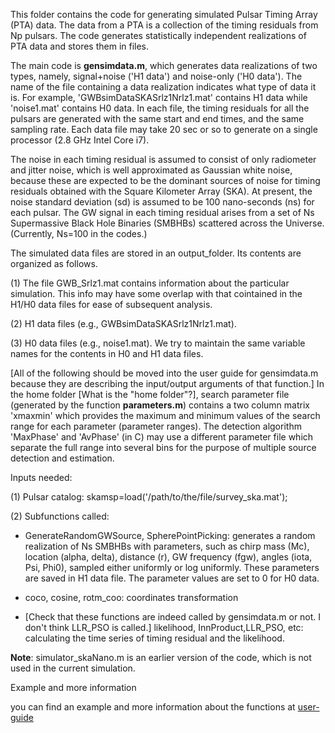 This folder contains the code for generating simulated Pulsar Timing Array (PTA) data. The data from a PTA is a collection of the timing residuals from Np pulsars. The code generates statistically independent realizations of PTA data and stores them in files.

The main code is **gensimdata.m**, which generates data realizations of two types, namely,  signal+noise ('H1 data')   and noise-only ('H0 data'). The name of the file containing a data realization indicates what type of data it is. For example, 'GWBsimDataSKASrlz1Nrlz1.mat' contains H1 data while  'noise1.mat' contains H0 data. In each file, the timing residuals for all the pulsars are generated with the same start and end times, and the same sampling rate. Each data file may take 20 sec or so to generate on a single processor (2.8 GHz Intel Core i7).

The noise in each timing residual is assumed to consist of only radiometer and jitter noise, which is well approximated as Gaussian white noise, because these are expected to be the dominant sources of noise for timing residuals obtained with the Square Kilometer Array (SKA). At present, the noise standard deviation (sd) is assumed to be 100 nano-seconds (ns) for each pulsar. The GW signal in each timing residual arises from a set of Ns Supermassive Black Hole Binaries (SMBHBs) scattered across the Universe. (Currently, Ns=100 in the codes.)

The simulated data files are stored in an output_folder. Its contents are organized as follows.

(1) The file GWB_Srlz1.mat contains information about the particular simulation. This info may have some overlap with that cointained in the H1/H0 data files for ease of subsequent analysis. 

(2) H1 data files (e.g., GWBsimDataSKASrlz1Nrlz1.mat).


(3) H0 data files (e.g., noise1.mat). We try to maintain the same variable names for the contents in H0 and H1 data files.

[All of the following should be moved into the user guide for gensimdata.m because they are describing the input/output arguments of that function.]
In the home folder [What is the "home folder"?], search parameter file (generated by the function **parameters.m**) contains a two column matrix 'xmaxmin' which provides the maximum and minimum values of the search range for each parameter (parameter ranges). The detection algorithm 'MaxPhase' and 'AvPhase' (in C) may use a different parameter file which separate the full range into several bins for the purpose of multiple source detection and estimation.


Inputs needed:

(1) Pulsar catalog: skamsp=load('/path/to/the/file/survey_ska.mat');

(2) Subfunctions called:

* GenerateRandomGWSource, SpherePointPicking: generates a random realization of Ns SMBHBs with parameters, such as chirp mass (Mc), location (alpha, delta), distance (r), GW frequency (fgw), angles (iota, Psi, Phi0), sampled either uniformly or log uniformly. These parameters are saved in H1 data file. The parameter values are set to 0 for H0 data.

* coco, cosine, rotm_coo: coordinates transformation

* [Check that these functions are indeed called by gensimdata.m or not. I don't think LLR_PSO is called.] likelihood, InnProduct,LLR_PSO, etc:  calculating the time series of timing residual and the likelihood.

**Note**: simulator_skaNano.m is an earlier version of the code, which is not used in the current simulation.

Example and more information

you can find an example and more information about the functions at
[user-guide](https://github.com/yanwang2012/RAAPTR/blob/master/GENSIMDATA/gensimdata_Guide.md)


